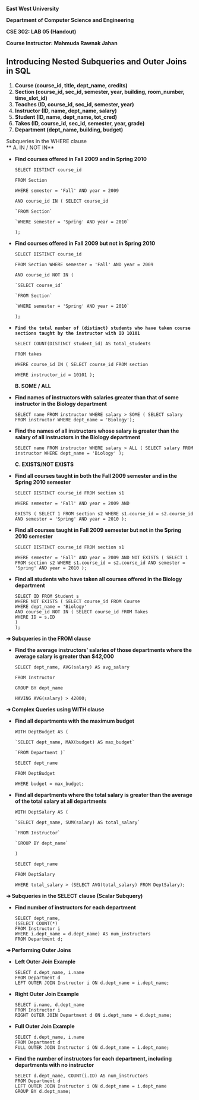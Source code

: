 **East West University** 

**Department of Computer Science and Engineering** 

**CSE 302: LAB 05 (Handout)** 

**Course Instructor: Mahmuda Rawnak Jahan** 

##     **Introducing Nested Subqueries and Outer Joins in SQL**

1. **Course (course\_id, title, dept\_name, credits)**  
2. **Section (course\_id, sec\_id, semester, year, building, room\_number, time\_slot\_id)**  
3. **Teaches (ID, course\_id, sec\_id, semester, year)**  
4. **Instructor (ID, name, dept\_name, salary)**  
5. **Student (ID, name, dept\_name, tot\_cred)**  
6. **Takes (ID, course\_id, sec\_id, semester, year, grade)**  
7. **Department (dept\_name, building, budget)**

Subqueries in the WHERE clause   
         **  A.  IN / NOT IN** 

* **Find courses offered in Fall 2009 and in Spring 2010**


  `SELECT DISTINCT course_id`

  `FROM Section`

  `WHERE semester = 'Fall' AND year = 2009`

  `AND course_id IN ( SELECT course_id`

      `FROM Section`

      `WHERE semester = 'Spring' AND year = 2010`

  `);`


* **Find courses offered in Fall 2009 but not in Spring 2010**


  `SELECT DISTINCT course_id`

  `FROM Section WHERE semester = 'Fall' AND year = 2009`

  `AND course_id NOT IN (`

      `SELECT course_id`

      `FROM Section`

      `WHERE semester = 'Spring' AND year = 2010`

  `);`

* **`Find the total number of (distinct) students who have taken course sections taught by the instructor with ID 10101`**

  `SELECT COUNT(DISTINCT student_id) AS total_students`

  `FROM takes`

  `WHERE course_id IN ( SELECT course_id FROM section` 

  `WHERE instructor_id = 10101 );`

  **B. SOME / ALL** 

* **Find names of instructors with salaries greater than that of some instructor in the Biology department**


  `SELECT name FROM instructor WHERE salary > SOME ( SELECT salary FROM instructor WHERE dept_name = 'Biology');`


* **Find the names of all instructors whose salary is greater than the salary of all instructors in the Biology department**


  `SELECT name FROM instructor WHERE salary > ALL ( SELECT salary FROM instructor WHERE dept_name = 'Biology' );`


  **C. EXISTS/NOT EXISTS** 

* **Find all courses taught in both the Fall 2009 semester and in the Spring 2010 semester**


  `SELECT DISTINCT course_id FROM section s1` 

  `WHERE semester = 'Fall' AND year = 2009 AND` 

  `EXISTS ( SELECT 1 FROM section s2 WHERE s1.course_id = s2.course_id AND semester = 'Spring' AND year = 2010 );`


  


* **Find all courses taught in Fall 2009 semester but not in the Spring 2010 semester**

  `SELECT DISTINCT course_id FROM section s1` 

  `WHERE semester = 'Fall' AND year = 2009 AND NOT EXISTS ( SELECT 1 FROM section s2 WHERE s1.course_id = s2.course_id AND semester = 'Spring' AND year = 2010 );`


  

* **Find all students who have taken all courses offered in the Biology department**

  `SELECT ID FROM Student s`  
  `WHERE NOT EXISTS ( SELECT course_id FROM Course`  
      `WHERE dept_name = 'Biology'`  
      `AND course_id NOT IN ( SELECT course_id FROM Takes`  
      `WHERE ID = s.ID`  
      `)`  
  `);`


**➔ Subqueries in the FROM clause** 

* **Find the average instructors’ salaries of those departments where the average salary is greater than $42,000**


  `SELECT dept_name, AVG(salary) AS avg_salary`

  `FROM Instructor`

  `GROUP BY dept_name`

  `HAVING AVG(salary) > 42000;`

**➔ Complex Queries using WITH clause** 

* **Find all departments with the maximum budget**

    
  `WITH DeptBudget AS (`

      `SELECT dept_name, MAX(budget) AS max_budget`

      `FROM Department )`

  `SELECT dept_name`

  `FROM DeptBudget`

  `WHERE budget = max_budget;`


* **Find all departments where the total salary is greater than the average of the total salary at all departments**

  `WITH DeptSalary AS (`

      `SELECT dept_name, SUM(salary) AS total_salary`

      `FROM Instructor`

      `GROUP BY dept_name`

  `)`

  `SELECT dept_name`

  `FROM DeptSalary`

  `WHERE total_salary > (SELECT AVG(total_salary) FROM DeptSalary);`


**➔ Subqueries in the SELECT clause (Scalar Subquery)** 

* **Find number of instructors for each department**  
    
  `SELECT dept_name,`   
         `(SELECT COUNT(*)`   
          `FROM Instructor i`   
          `WHERE i.dept_name = d.dept_name) AS num_instructors`  
  `FROM Department d;`  
    
    
  


**➔ Performing Outer Joins** 

* **Left Outer Join Example**

  `SELECT d.dept_name, i.name`  
  `FROM Department d`  
  `LEFT OUTER JOIN Instructor i ON d.dept_name = i.dept_name;`  
    
* **Right Outer Join Example**

  `SELECT i.name, d.dept_name`  
  `FROM Instructor i`  
  `RIGHT OUTER JOIN Department d ON i.dept_name = d.dept_name;`  
    
* **Full Outer Join Example**

  `SELECT d.dept_name, i.name`  
  `FROM Department d`  
  `FULL OUTER JOIN Instructor i ON d.dept_name = i.dept_name;`  
    
    
    
* **Find the number of instructors for each department, including departments with no instructor**

  `SELECT d.dept_name, COUNT(i.ID) AS num_instructors`  
  `FROM Department d`  
  `LEFT OUTER JOIN Instructor i ON d.dept_name = i.dept_name`  
  `GROUP BY d.dept_name;`  
    
  